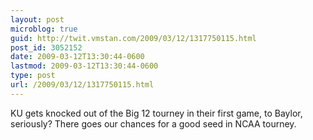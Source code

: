 ```yaml
---
layout: post
microblog: true
guid: http://twit.vmstan.com/2009/03/12/1317750115.html
post_id: 3052152
date: 2009-03-12T13:30:44-0600
lastmod: 2009-03-12T13:30:44-0600
type: post
url: /2009/03/12/1317750115.html
---
```

KU gets knocked out of the Big 12 tourney in their first game, to Baylor, seriously? There goes our chances for a good seed in NCAA tourney.
